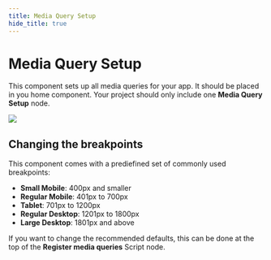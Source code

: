 ```yaml
---
title: Media Query Setup
hide_title: true
---
```


# Media Query Setup

This component sets up all media queries for your app. It should be placed in you home component. Your project should only include one **Media Query Setup** node.

<div className="ndl-image-with-background xl">

![](/library/prefabs/media-query/media-query-setup.png)

</div>

## Changing the breakpoints

This component comes with a prediefined set of commonly used breakpoints:

- **Small Mobile**: 400px and smaller
- **Regular Mobile**: 401px to 700px
- **Tablet**: 701px to 1200px
- **Regular Desktop**: 1201px to 1800px
- **Large Desktop**: 1801px and above

If you want to change the recommended defaults, this can be done at the top of the **Register media queries** Script node.
